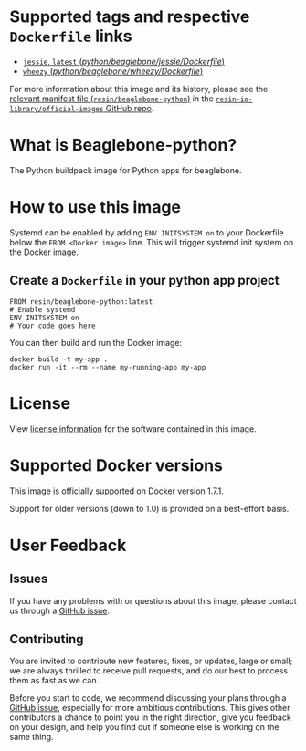 # Supported tags and respective `Dockerfile` links

-	[`jessie`, `latest` (*python/beaglebone/jessie/Dockerfile*)](https://github.com/resin-io-library/base-images/blob/92f4aec4fbd7ee5617aab10d597abc21a1009ea2/python/beaglebone/jessie/Dockerfile)
-	[`wheezy` (*python/beaglebone/wheezy/Dockerfile*)](https://github.com/resin-io-library/base-images/blob/92f4aec4fbd7ee5617aab10d597abc21a1009ea2/python/beaglebone/wheezy/Dockerfile)

For more information about this image and its history, please see the [relevant manifest file (`resin/beaglebone-python`)](https://github.com/resin-io-library/official-images/blob/master/library/beaglebone-python) in the [`resin-io-library/official-images` GitHub repo](https://github.com/resin-io-library/official-images).

# What is Beaglebone-python?

The Python buildpack image for Python apps for beaglebone.

# How to use this image

Systemd can be enabled by adding `ENV INITSYSTEM on` to your Dockerfile below the `FROM <Docker image>` line. This will trigger systemd init system on the Docker image.

## Create a `Dockerfile` in your python app project

	FROM resin/beaglebone-python:latest
	# Enable systemd
	ENV INITSYSTEM on
	# Your code goes here

You can then build and run the Docker image:

	docker build -t my-app .
	docker run -it --rm --name my-running-app my-app

# License

View [license information](https://docs.python.org/2/license.html) for the software contained in this image.

# Supported Docker versions

This image is officially supported on Docker version 1.7.1.

Support for older versions (down to 1.0) is provided on a best-effort basis.

# User Feedback

## Issues

If you have any problems with or questions about this image, please contact us through a [GitHub issue](https://github.com/resin-io-library/base-images/issues).

## Contributing

You are invited to contribute new features, fixes, or updates, large or small; we are always thrilled to receive pull requests, and do our best to process them as fast as we can.

Before you start to code, we recommend discussing your plans through a [GitHub issue](https://github.com/resin-io-library/base-images/issues), especially for more ambitious contributions. This gives other contributors a chance to point you in the right direction, give you feedback on your design, and help you find out if someone else is working on the same thing.
